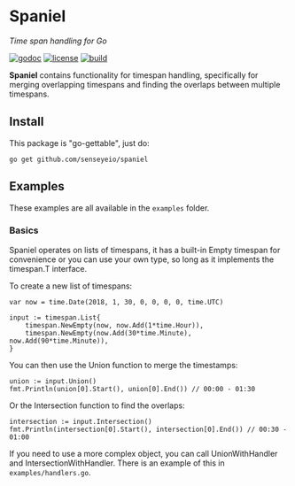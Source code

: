# Spaniel
*Time span handling for Go*

[![godoc](https://img.shields.io/badge/godoc-reference-blue.svg?style=flat)](https://godoc.org/github.com/senseyeio/spaniel) [![license](https://img.shields.io/badge/license-MIT-red.svg?style=flat)](https://raw.githubusercontent.com/senseyeio/spaniel/master/LICENSE) [![build](https://img.shields.io/travis/senseyeio/spaniel.svg?style=flat)](https://travis-ci.org/senseyeio/spaniel)

**Spaniel** contains functionality for timespan handling, specifically for merging overlapping timespans and finding the overlaps between multiple timespans.

## Install

This package is "go-gettable", just do:

    go get github.com/senseyeio/spaniel

## Examples

These examples are all available in the ``examples`` folder.

### Basics

Spaniel operates on lists of timespans, it has a built-in Empty timespan for convenience or you can use your own type, so long as it implements the timespan.T interface.

To create a new list of timespans:

	var now = time.Date(2018, 1, 30, 0, 0, 0, 0, time.UTC)

	input := timespan.List{
		timespan.NewEmpty(now, now.Add(1*time.Hour)),
		timespan.NewEmpty(now.Add(30*time.Minute), now.Add(90*time.Minute)),
	}

    
You can then use the Union function to merge the timestamps:

	union := input.Union()
	fmt.Println(union[0].Start(), union[0].End()) // 00:00 - 01:30

Or the Intersection function to find the overlaps:

	intersection := input.Intersection()
	fmt.Println(intersection[0].Start(), intersection[0].End()) // 00:30 - 01:00
 
 If you need to use a more complex object, you can call UnionWithHandler and IntersectionWithHandler. There is an
 example of this in ``examples/handlers.go``.